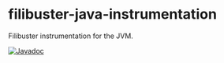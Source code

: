 # filibuster-java-instrumentation

Filibuster instrumentation for the JVM.

[![Javadoc](https://img.shields.io/badge/JavaDoc-Online-green)](https://filibuster-testing.github.io/filibuster-java-instrumentation/javadoc/index.html)


